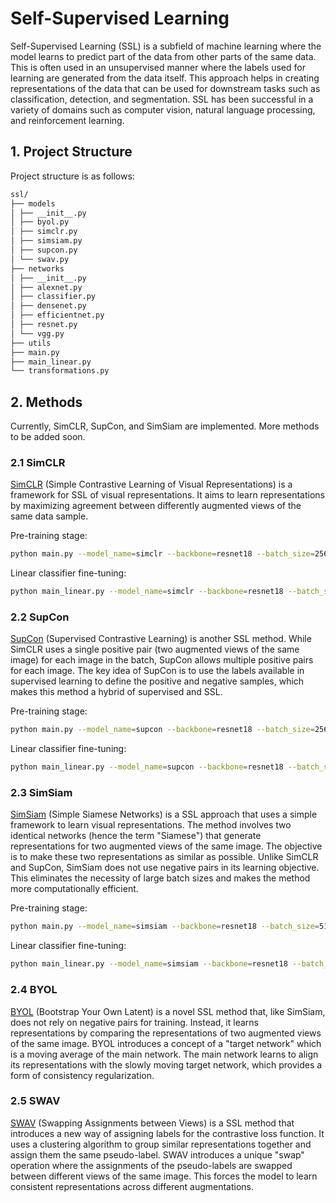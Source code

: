 # Self-Supervised Learning

Self-Supervised Learning (SSL) is a subfield of machine learning where the model learns to predict part of the data from other parts of the same data. This is often used in an unsupervised manner where the labels used for learning are generated from the data itself. This approach helps in creating representations of the data that can be used for downstream tasks such as classification, detection, and segmentation. SSL has been successful in a variety of domains such as computer vision, natural language processing, and reinforcement learning.

## 1. Project Structure

Project structure is as follows:

```bash
ssl/
├── models
│ ├── __init__.py
│ ├── byol.py
│ ├── simclr.py
│ ├── simsiam.py
│ ├── supcon.py
│ └── swav.py
├── networks
│ ├── __init__.py
│ ├── alexnet.py
│ ├── classifier.py
│ ├── densenet.py
│ ├── efficientnet.py
│ ├── resnet.py
│ └── vgg.py
├── utils
├── main.py
├── main_linear.py
└── transformations.py
```

## 2. Methods

Currently, SimCLR, SupCon, and SimSiam are implemented. More methods to be added soon.

### 2.1 SimCLR

[SimCLR](https://arxiv.org/abs/2002.05709) (Simple Contrastive Learning of Visual Representations) is a framework for SSL of visual representations. It aims to learn representations by maximizing agreement between differently augmented views of the same data sample. 

Pre-training stage:

```bash
python main.py --model_name=simclr --backbone=resnet18 --batch_size=256 --optimizer=sgd --weight_decay=0.000001 --momentum=0.9 --stop_at_epoch=100 --warmup_epochs=10 --warmup_lr=0 --base_lr=0.3 --final_lr=0 --num_epochs=800
```

Linear classifier fine-tuning:

```bash
python main_linear.py --model_name=simclr --backbone=resnet18 --batch_size=256 --optimizer=sgd --weight_decay=0 --momentum=0.9 --warmup_epochs=0 --warmup_lr=0 --base_lr=30 --final_lr=0 --num_epochs=30
```

### 2.2 SupCon

[SupCon](https://arxiv.org/abs/2004.11362) (Supervised Contrastive Learning) is another SSL method. While SimCLR uses a single positive pair (two augmented views of the same image) for each image in the batch, SupCon allows multiple positive pairs for each image. The key idea of SupCon is to use the labels available in supervised learning to define the positive and negative samples, which makes this method a hybrid of supervised and SSL.

Pre-training stage:

```bash
python main.py --model_name=supcon --backbone=resnet18 --batch_size=256 --optimizer=sgd --weight_decay=0.000001 --momentum=0.9 --stop_at_epoch=100 --warmup_epochs=10 --warmup_lr=0 --base_lr=0.3 --final_lr=0 --num_epochs=800
```

Linear classifier fine-tuning:

```bash
python main_linear.py --model_name=supcon --backbone=resnet18 --batch_size=256 --optimizer=sgd --weight_decay=0 --momentum=0.9 --warmup_epochs=0 --warmup_lr=0 --base_lr=30 --final_lr=0 --num_epochs=30
```

### 2.3 SimSiam

[SimSiam](https://arxiv.org/abs/2011.10566) (Simple Siamese Networks) is a SSL approach that uses a simple framework to learn visual representations. The method involves two identical networks (hence the term "Siamese") that generate representations for two augmented views of the same image. The objective is to make these two representations as similar as possible. Unlike SimCLR and SupCon, SimSiam does not use negative pairs in its learning objective. This eliminates the necessity of large batch sizes and makes the method more computationally efficient.

Pre-training stage:

```bash
python main.py --model_name=simsiam --backbone=resnet18 --batch_size=512 --optimizer=sgd --weight_decay=0.0005 --momentum=0.9 --stop_at_epoch=800 --warmup_epochs=10 --warmup_lr=0 --base_lr=0.03 --final_lr=0 --num_epochs=800
```

Linear classifier fine-tuning:

```bash
python main_linear.py --model_name=simsiam --backbone=resnet18 --batch_size=256 --optimizer=sgd --weight_decay=0 --momentum=0.9 --warmup_epochs=10 --warmup_lr=0 --base_lr=30 --final_lr=0 --num_epochs=100
```

### 2.4 BYOL

[BYOL](https://arxiv.org/abs/2006.07733) (Bootstrap Your Own Latent) is a novel SSL method that, like SimSiam, does not rely on negative pairs for training. Instead, it learns representations by comparing the representations of two augmented views of the same image. BYOL introduces a concept of a "target network" which is a moving average of the main network. The main network learns to align its representations with the slowly moving target network, which provides a form of consistency regularization.

### 2.5 SWAV

[SWAV](https://arxiv.org/abs/2006.09882) (Swapping Assignments between Views) is a SSL method that introduces a new way of assigning labels for the contrastive loss function. It uses a clustering algorithm to group similar representations together and assign them the same pseudo-label. SWAV introduces a unique "swap" operation where the assignments of the pseudo-labels are swapped between different views of the same image. This forces the model to learn consistent representations across different augmentations.


